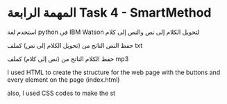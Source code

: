 
المهمة الرابعة Task 4 - SmartMethod 
=

استخدم لغة python في IBM Watson لتحويل الكلام إلى نص والنص إلى كلام

حفظ النص الناتج من (تحويل الكلام إلى نص) كملف txt

حفظ الكلام الناتج من (نص إلى كلام) كملف mp3


I used HTML to create the structure for the web page with the buttons and every element on the page (index.html)

also, I used CSS codes to make the st


